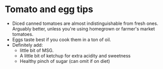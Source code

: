 # Tomato and egg tips

- Diced canned tomatoes are almost indistinguishable from fresh ones. Arguably
  better, unless you're using homegrown or farmer's market tomatoes.
- Eggs taste best if you cook them in a ton of oil.
- Definitely add:
    * little bit of MSG.
    *  A little bit of ketchup for extra acidity and sweetness
    * Healthy pinch of sugar (can omit if on diet)
